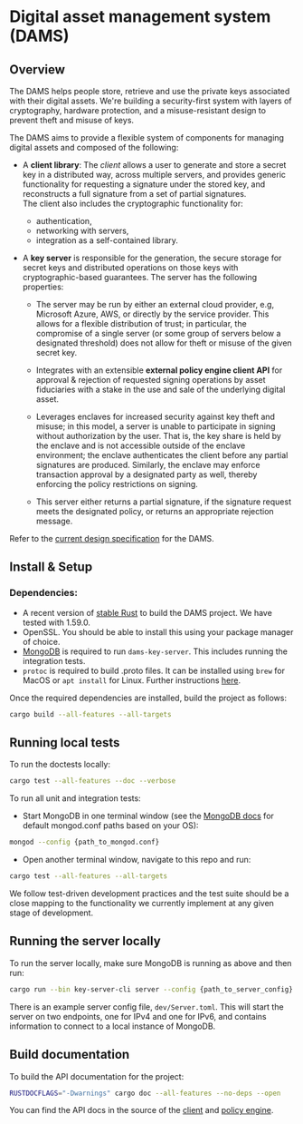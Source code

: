 # Digital asset management system (DAMS)

## Overview

The DAMS helps people store, retrieve and use the private keys associated with their digital assets. We're building a security-first system with layers of cryptography, hardware protection, and a misuse-resistant design to prevent theft and misuse of keys. 

The DAMS aims to provide a flexible system of components for managing digital assets and composed of the following:

* A **client library**: The *client* allows a user to generate and store a secret key in a distributed way, across multiple servers, and provides generic functionality for requesting a signature under the stored key, and reconstructs a full signature from a set of partial signatures. <br/>
The client also includes the cryptographic functionality for:
  * authentication,
  * networking with servers,
  * integration as a self-contained library.

* A **key server** is responsible for the generation, the secure storage for secret keys and distributed operations on those keys with cryptographic-based guarantees. The server has the following properties:

    * The server may be run by either an external cloud provider, e.g, Microsoft Azure, AWS, or directly by the service provider. This allows for a flexible distribution of trust; in particular, the compromise of a single server (or some group of servers below a designated threshold) does not allow for theft or misuse of the given secret key.

    * Integrates with an extensible **external policy engine client API** for approval & rejection of requested signing operations by asset fiduciaries with a stake in the use and sale of the underlying digital asset.

    * Leverages enclaves for increased security against key theft and misuse; in this model, a server is unable to participate in signing without authorization by the user. That is, the key share is held by the enclave and is not accessible outside of the enclave environment; the enclave authenticates the client before any partial signatures are produced. Similarly, the enclave may enforce transaction approval by a designated party as well, thereby enforcing the policy restrictions on signing.

    * This server either returns a partial signature, if the signature request meets the designated policy, or returns an appropriate rejection message. 

Refer to the [current design specification](https://github.com/boltlabs-inc/key-mgmt-spec) for the DAMS.

## Install & Setup

### Dependencies:

- A recent version of [stable Rust](https://www.rust-lang.org/) to build the DAMS project. We have tested with 1.59.0.
- OpenSSL. You should be able to install this using your package manager of choice.
- [MongoDB](https://www.mongodb.com/try/download/community) is required to run `dams-key-server`. This includes running the integration tests.
- `protoc` is required to build .proto files. It can be installed using `brew` for MacOS or `apt install` for Linux. Further instructions [here](https://grpc.io/docs/protoc-installation/).

Once the required dependencies are installed, build the project as follows:

```bash
cargo build --all-features --all-targets
```

## Running local tests

To run the doctests locally:

```bash
cargo test --all-features --doc --verbose
```

To run all unit and integration tests:

- Start MongoDB in one terminal window (see the [MongoDB docs](https://www.mongodb.com/docs/manual/reference/configuration-options/) for default mongod.conf paths based on your OS):
```bash
mongod --config {path_to_mongod.conf}
```

- Open another terminal window, navigate to this repo and run:
```bash
cargo test --all-features --all-targets
```

We follow test-driven development practices and the test suite should be a close mapping to the functionality we currently implement at any given stage of development.

## Running the server locally

To run the server locally, make sure MongoDB is running as above and then run:
```bash
cargo run --bin key-server-cli server --config {path_to_server_config} run
```

There is an example server config file, `dev/Server.toml`. This will start the server on two endpoints, one for IPv4 and one for IPv6, and contains information to connect to a local instance of MongoDB.

## Build documentation

To build the API documentation for the project:

```bash
RUSTDOCFLAGS="-Dwarnings" cargo doc --all-features --no-deps --open
```

You can find the API docs in the source of the [client](dams-client/src/api.rs) and [policy engine](dams-key-server/src/policy_engine.rs).
